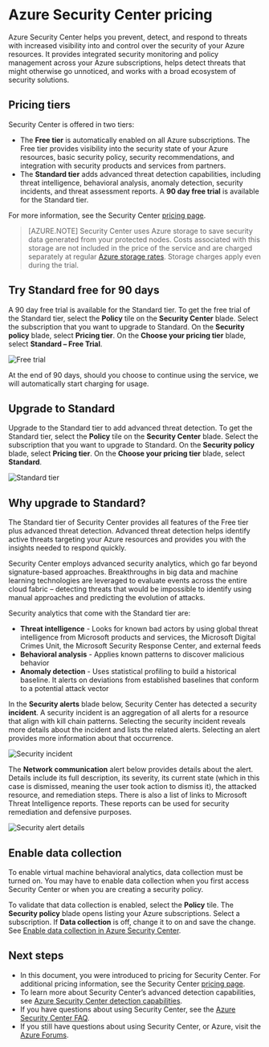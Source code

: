 <properties
   pageTitle="Security Center pricing | Microsoft Azure"
   description="This article provides information on pricing for Azure Security Center."
   services="security-center"
   documentationCenter="na"
   authors="TerryLanfear"
   manager="MBaldwin"
   editor=""/>

<tags
   ms.service="security-center"
   ms.devlang="na"
   ms.topic="article"
   ms.tgt_pltfrm="na"
   ms.workload="na"
   ms.date="10/12/2016"
   ms.author="terrylan"/>

# <a name="azure-security-center-pricing"></a>Azure Security Center pricing

Azure Security Center helps you prevent, detect, and respond to threats with increased visibility into and control over the security of your Azure resources. It provides integrated security monitoring and policy management across your Azure subscriptions, helps detect threats that might otherwise go unnoticed, and works with a broad ecosystem of security solutions.

## <a name="pricing-tiers"></a>Pricing tiers

Security Center is offered in two tiers:

- The **Free tier** is automatically enabled on all Azure subscriptions. The Free tier provides visibility into the security state of your Azure resources, basic security policy, security recommendations, and integration with security products and services from partners.
- The **Standard tier** adds advanced threat detection capabilities, including threat intelligence, behavioral analysis, anomaly detection, security incidents, and threat assessment reports. A **90 day free trial** is available for the Standard tier.

For more information, see the Security Center [pricing page](https://azure.microsoft.com/pricing/details/security-center/).

> [AZURE.NOTE] Security Center uses Azure storage to save security data generated from your protected nodes. Costs associated with this storage are not included in the price of the service and are charged separately at regular [Azure storage rates](https://azure.microsoft.com/pricing/details/storage/blobs/). Storage charges apply even during the trial.

## <a name="try-standard-free-for-90-days"></a>Try Standard free for 90 days

A 90 day free trial is available for the Standard tier. To get the free trial of the Standard tier, select the **Policy** tile on the **Security Center** blade. Select the subscription that you want to upgrade to Standard. On the **Security policy** blade, select **Pricing tier**. On the **Choose your pricing tier** blade, select **Standard – Free Trial**.

![Free trial][1]

At the end of 90 days, should you choose to continue using the service, we will automatically start charging for usage.

## <a name="upgrade-to-standard"></a>Upgrade to Standard

Upgrade to the Standard tier to add advanced threat detection. To get the Standard tier, select the **Policy** tile on the **Security Center** blade. Select the subscription that you want to upgrade to Standard. On the **Security policy** blade, select **Pricing tier**. On the **Choose your pricing tier** blade, select **Standard**.

![Standard tier][2]

## <a name="why-upgrade-to-standard"></a>Why upgrade to Standard?

The Standard tier of Security Center provides all features of the Free tier plus advanced threat detection. Advanced threat detection helps identify active threats targeting your Azure resources and provides you with the insights needed to respond quickly.

Security Center employs advanced security analytics, which go far beyond signature-based approaches. Breakthroughs in big data and machine learning technologies are leveraged to evaluate events across the entire cloud fabric – detecting threats that would be impossible to identify using manual approaches and predicting the evolution of attacks.

Security analytics that come with the Standard tier are:

- **Threat intelligence** - Looks for known bad actors by using global threat intelligence from Microsoft products and services, the Microsoft Digital Crimes Unit, the Microsoft Security Response Center, and external feeds
- **Behavioral analysis** - Applies known patterns to discover malicious behavior
- **Anomaly detection** - Uses statistical profiling to build a historical baseline. It alerts on deviations from established baselines that conform to a potential attack vector

In the **Security alerts** blade below, Security Center has detected a security **incident**. A security incident is an aggregation of all alerts for a resource that align with kill chain patterns. Selecting the security incident reveals more details about the incident and lists the related alerts. Selecting an alert provides more information about that occurrence.

![Security incident][3]

The **Network communication** alert below provides details about the alert. Details include its full description, its severity, its current state (which in this case is dismissed, meaning the user took action to dismiss it), the attacked resource, and remediation steps. There is also a list of links to Microsoft Threat Intelligence reports. These reports can be used for security remediation and defensive purposes.

![Security alert details][4]

## <a name="enable-data-collection"></a>Enable data collection

To enable virtual machine behavioral analytics, data collection must be turned on. You may have to enable data collection when you first access Security Center or when you are creating a security policy.

To validate that data collection is enabled, select the **Policy** tile. The **Security policy** blade opens listing your Azure subscriptions. Select a subscription. If **Data collection** is off, change it to on and save the change. See [Enable data collection in Azure Security Center](security-center-enable-data-collection.md).

## <a name="next-steps"></a>Next steps

- In this document, you were introduced to pricing for Security Center. For additional pricing information, see the Security Center [pricing page](https://azure.microsoft.com/pricing/details/security-center/).
- To learn more about Security Center’s advanced detection capabilities, see [Azure Security Center detection capabilities](security-center-detection-capabilities.md).
- If you have questions about using Security Center, see the [Azure Security Center FAQ](security-center-faq.md).
- If you still have questions about using Security Center, or Azure, visit the [Azure Forums](https://social.msdn.microsoft.com/Forums/home?forum=AzureSecurityCenter&filter=alltypes&sort=lastpostdesc).

<!--Image references-->
[1]: ./media/security-center-pricing/free-trial.png
[2]: ./media/security-center-pricing/standard.png
[3]: ./media/security-center-pricing/incident.png
[4]: ./media/security-center-pricing/network-alert.png
